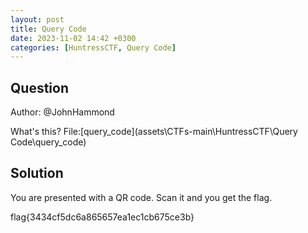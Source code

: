 ```yaml
---
layout: post
title: Query Code
date: 2023-11-02 14:42 +0300
categories: [HuntressCTF, Query Code]
---
```

## Question
Author: @JohnHammond

What's this?
File:[query_code](assets\CTFs-main\HuntressCTF\Query Code\query_code)
## Solution
You are presented with a QR code. Scan it and you get the flag.

flag{3434cf5dc6a865657ea1ec1cb675ce3b}